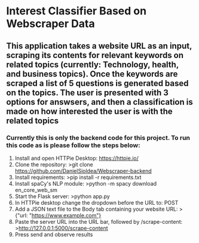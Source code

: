 # Interest Classifier Based on Webscraper Data

## This application takes a website URL as an input, scraping its contents for relevant keywords on related topics (currently: Technology, health, and business topics). Once the keywords are scraped a list of 5 questions is generated based on the topics. The user is presented with 3 options for answsers, and then a classification is made on how interested the user is with the related topics
### Currently this is only the backend code for this project. To run this code as is please follow the steps below:

1. Install and open HTTPie Desktop: https://httpie.io/
2. Clone the repository: >git clone https://github.com/DanielSioldea/Webscraper-backend
3. Install requirements: >pip install -r requirements.txt
4. Install spaCy's NLP module: >python -m spacy download en_core_web_sm
5. Start the Flask server: >python app.py
6. In HTTPie desktop change the dropdown before the URL to: POST
7. Add a JSON text file to the Body tab containing your website URL: >{"url: "https://www.example.com"}
8. Paste the server URL into the URL bar, followed by /scrape-content: >http://127.0.0.1:5000/scrape-content
9. Press send and observe results
